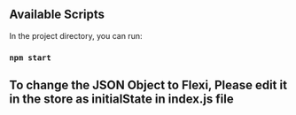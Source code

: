 ## Available Scripts

In the project directory, you can run:

### `npm start`

## To change the JSON Object to Flexi, Please edit it in the store as initialState in index.js file
